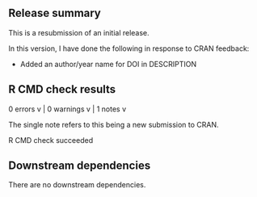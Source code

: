 ## Release summary

This is a resubmission of an initial release.

In this version, I have done the following 
in response to CRAN feedback:

* Added an author/year name for DOI in DESCRIPTION

## R CMD check results

0 errors v | 0 warnings v | 1 notes v

The single note refers to this being a new submission to CRAN. 

R CMD check succeeded

## Downstream dependencies

There are no downstream dependencies.
